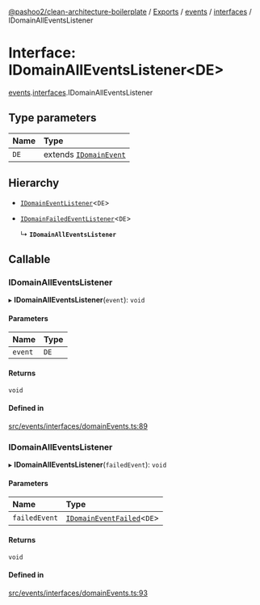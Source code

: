 [@pashoo2/clean-architecture-boilerplate](../README.md) / [Exports](../modules.md) / [events](../modules/events.md) / [interfaces](../modules/events.interfaces.md) / IDomainAllEventsListener

# Interface: IDomainAllEventsListener<DE\>

[events](../modules/events.md).[interfaces](../modules/events.interfaces.md).IDomainAllEventsListener

## Type parameters

| Name | Type |
| :------ | :------ |
| `DE` | extends [`IDomainEvent`](events.interfaces.idomainevent.md) |

## Hierarchy

- [`IDomainEventListener`](events.interfaces.idomaineventlistener.md)<`DE`\>

- [`IDomainFailedEventListener`](events.interfaces.idomainfailedeventlistener.md)<`DE`\>

  ↳ **`IDomainAllEventsListener`**

## Callable

### IDomainAllEventsListener

▸ **IDomainAllEventsListener**(`event`): `void`

#### Parameters

| Name | Type |
| :------ | :------ |
| `event` | `DE` |

#### Returns

`void`

#### Defined in

[src/events/interfaces/domainEvents.ts:89](https://github.com/pashoo2/clean-architecture-boilerplate/blob/88f8e3d/src/events/interfaces/domainEvents.ts#L89)

### IDomainAllEventsListener

▸ **IDomainAllEventsListener**(`failedEvent`): `void`

#### Parameters

| Name | Type |
| :------ | :------ |
| `failedEvent` | [`IDomainEventFailed`](events.interfaces.idomaineventfailed.md)<`DE`\> |

#### Returns

`void`

#### Defined in

[src/events/interfaces/domainEvents.ts:93](https://github.com/pashoo2/clean-architecture-boilerplate/blob/88f8e3d/src/events/interfaces/domainEvents.ts#L93)
